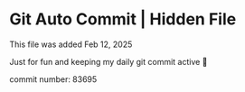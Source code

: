 # Git Auto Commit | Hidden File

This file was added Feb 12, 2025

Just for fun and keeping my daily git commit active 🤪

commit number: 83695
